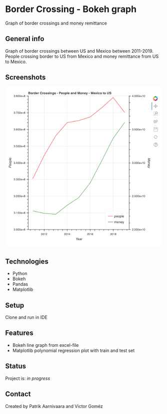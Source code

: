 # Border Crossing - Bokeh graph

Graph of border crossings and money remittance

## General info
Graph of border crossings between US and Mexico between 2011-2019. People crossing border to US from Mexico and money remittance from US to Mexico.  

## Screenshots
![](screenshot.png)

## Technologies
* Python
* Bokeh
* Pandas
* Matplotlib

## Setup
Clone and run in IDE

## Features
* Bokeh line graph from excel-file
* Matplotlib polynomial regression plot with train and test set 

## Status
Project is: _in progress_

## Contact
Created by Patrik Aarnivaara and Victor Goméz

